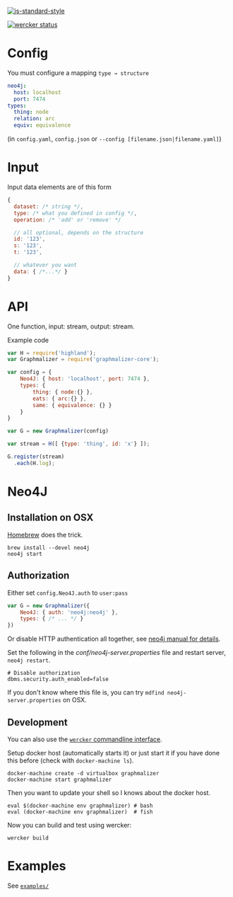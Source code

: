 [![js-standard-style](https://img.shields.io/badge/code%20style-standard-brightgreen.svg)](http://standardjs.com/)

[![wercker status](https://app.wercker.com/status/7c2c4cd1b96c26872d7f98c3816c8f76/s/master "wercker status")](https://app.wercker.com/project/bykey/7c2c4cd1b96c26872d7f98c3816c8f76)

# Config

You must configure a mapping `type → structure`

```yaml
neo4j:
  host: localhost
  port: 7474
types:
  thing: node
  relation: arc
  equiv: equivalence
```
(in `config.yaml`, `config.json` or `--config [filename.json|filename.yaml]`)

# Input

Input data elements are of this form

```js
{
  dataset: /* string */,
  type: /* what you defined in config */,
  operation: /* 'add' or 'remove' */

  // all optional, depends on the structure
  id: '123',
  s: '123',
  t: '123',

  // whatever you want
  data: { /*...*/ }
}
```

# API

One function, input: stream, output: stream.

Example code

```js
var H = require('highland');
var Graphmalizer = require('graphmalizer-core');

var config = {
	Neo4J: { host: 'localhost', port: 7474 },
	types: {
		thing: { node:{} },
		eats: { arc:{} },
		same: { equivalence: {} }
	}
}

var G = new Graphmalizer(config)

var stream = H([ {type: 'thing', id: 'x'} ]);

G.register(stream)
  .each(H.log);
```

# Neo4J

## Installation on OSX

[Homebrew](http://brew.sh/) does the trick.

	brew install --devel neo4j
	neo4j start

## Authorization

Either set `config.Neo4J.auth` to `user:pass`

```js
var G = new Graphmalizer({
	Neo4J: { auth: 'neo4j:neo4j' },
	types: { /* ... */ }
})
```

Or disable HTTP authentication all together, see
[neo4j manual for details](http://neo4j.com/docs/stable/security-server.html#security-server-auth).

Set the following in the *conf/neo4j-server.properties* file and restart server, `neo4j restart`.

```properties
# Disable authorization
dbms.security.auth_enabled=false
```

If you don't know where this file is, you can try `mdfind neo4j-server.properties` on OSX.

## Development

You can also use the [`wercker` commandline interface](http://wercker.com/cli/).

Setup docker host (automatically starts it) or just start it if you
have done this before (check with `docker-machine ls`).

    docker-machine create -d virtualbox graphmalizer
    docker-machine start graphmalizer

Then you want to update your shell so I knows about the docker host.

    eval $(docker-machine env graphmalizer) # bash
    eval (docker-machine env graphmalizer)  # fish

Now you can build and test using wercker:

    wercker build

# Examples

See [`examples/`](examples/)
